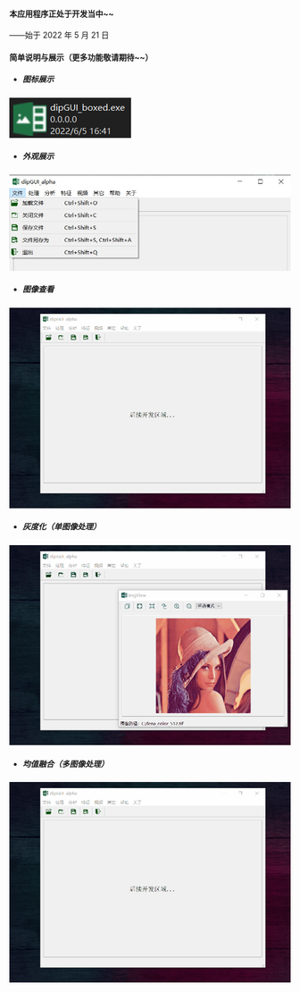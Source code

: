 #### 本应用程序正处于开发当中~~

——始于 2022 年 5 月 21 日



#### 简单说明与展示（更多功能敬请期待~~）

- ##### 图标展示

![](https://raw.githubusercontent.com/chubbylhao/myPics/main/dipGUI/Icon.png)

- ##### 外观展示

![](https://raw.githubusercontent.com/chubbylhao/myPics/main/dipGUI/firstlook.jpg)

- ##### 图像查看

![](https://raw.githubusercontent.com/chubbylhao/myPics/main/dipGUI/view.gif)

- ##### 灰度化（单图像处理）

![](https://raw.githubusercontent.com/chubbylhao/myPics/main/dipGUI/single.gif)

- ##### 均值融合（多图像处理）

![](https://raw.githubusercontent.com/chubbylhao/myPics/main/dipGUI/multi.gif)

